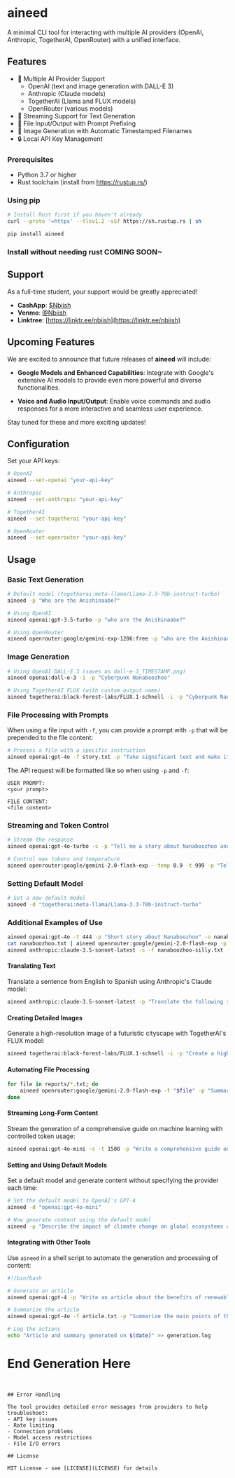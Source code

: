 # aineed

A minimal CLI tool for interacting with multiple AI providers (OpenAI, Anthropic, TogetherAI, OpenRouter) with a unified interface.

## Features

- 🤖 Multiple AI Provider Support
  - OpenAI (text and image generation with DALL-E 3)
  - Anthropic (Claude models)
  - TogetherAI (Llama and FLUX models)
  - OpenRouter (various models)
- 🔄 Streaming Support for Text Generation
- 📁 File Input/Output with Prompt Prefixing
- 🎨 Image Generation with Automatic Timestamped Filenames
- 🔒 Local API Key Management


### Prerequisites
- Python 3.7 or higher
- Rust toolchain (install from https://rustup.rs/)

### Using pip
```bash
# Install Rust first if you haven't already
curl --proto '=https' --tlsv1.2 -sSf https://sh.rustup.rs | sh
```

```bash
pip install aineed
```

### Install without needing rust COMING SOON~


## Support

As a full-time student, your support would be greatly appreciated!

- **CashApp**: [\$Nbiish](https://cash.app/$Nbiish)
- **Venmo**: [@Nbiish](https://venmo.com/@Nbiish)
- **Linktree**: [https://linktr.ee/nbiish](https://linktr.ee/nbiish)


## Upcoming Features

We are excited to announce that future releases of **aineed** will include:

- **Google Models and Enhanced Capabilities**: Integrate with Google's extensive AI models to provide even more powerful and diverse functionalities.

- **Voice and Audio Input/Output**: Enable voice commands and audio responses for a more interactive and seamless user experience.

Stay tuned for these and more exciting updates!



## Configuration

Set your API keys:

```bash
# OpenAI
aineed --set-openai "your-api-key"

# Anthropic
aineed --set-anthropic "your-api-key"

# TogetherAI
aineed --set-togetherai "your-api-key"

# OpenRouter
aineed --set-openrouter "your-api-key"
```

## Usage

### Basic Text Generation

```bash
# Default model (togetherai:meta-llama/Llama-3.3-70b-instruct-turbo)
aineed -p "Who are the Anishinaabe?"

# Using OpenAI
aineed openai:gpt-3.5-turbo -p "who are the Anishinaabe?"

# Using OpenRouter
aineed openrouter:google/gemini-exp-1206:free -p "who are the Anishinaabe?" -o Anishinaabe.txt
```

### Image Generation

```bash
# Using OpenAI DALL-E 3 (saves as dall-e-3_TIMESTAMP.png)
aineed openai:dall-e-3 -i -p "Cyberpunk Nanaboozhoo"

# Using TogetherAI FLUX (with custom output name)
aineed togetherai:black-forest-labs/FLUX.1-schnell -i -p "Cyberpunk Nanaboozhoo" -o cyberpunk-nanaboozhoo.png
```

### File Processing with Prompts

When using a file input with `-f`, you can provide a prompt with `-p` that will be prepended to the file content:

```bash
# Process a file with a specific instruction
aineed openai:gpt-4o -f story.txt -p "Take significant text and make it hashtags" -o story_optimized.txt
```

The API request will be formatted like so when using `-p` and `-f`:
```
USER PROMPT:
<your prompt>

FILE CONTENT:
<file content>
```

### Streaming and Token Control

```bash
# Stream the response
aineed openai:gpt-4o-turbo -s -p "Tell me a story about Nanaboozhoo and the rabbits"

# Control max tokens and temperature
aineed openrouter:google/gemini-2.0-flash-exp --temp 0.9 -t 999 -p "Tell me a Nanaboozhoo fantasy adventure"
```

### Setting Default Model

```bash
# Set a new default model
aineed -d "togetherai:meta-llama/Llama-3.3-70b-instruct-turbo"
```

### Additional Examples of Use

```bash
aineed openai:gpt-4o -t 444 -p "Short story about Nanaboozhoo" -o nanaboozhoo.txt
cat nanaboozhoo.txt | aineed openrouter:google/gemini-2.0-flash-exp -p "Rephrase the story to be extra silly" -o nanaboozhoo-silly.txt
aineed anthropic:claude-3.5-sonnet-latest -s -f nanaboozhoo-silly.txt -p "End every sentence with hashtags" -o nanaboozhoo-silly-hashtags.txt
```

#### Translating Text

Translate a sentence from English to Spanish using Anthropic's Claude model:

```bash
aineed anthropic:claude-3.5-sonnet-latest -p "Translate the following sentence to Spanish: 'Artificial intelligence is transforming the world.'"
```

#### Creating Detailed Images

Generate a high-resolution image of a futuristic cityscape with TogetherAI's FLUX model:

```bash
aineed togetherai:black-forest-labs/FLUX.1-schnell -i -p "Create a high-resolution image of Cyberpunk Nanaboozhoo" -o cyberpunk_nanaboozhoo.png
```

#### Automating File Processing

```bash
for file in reports/*.txt; do
    aineed openrouter:google/gemini-2.0-flash-exp -f "$file" -p "Summarize the key points of the following report." -o "summaries/$(basename "$file")"
done
```

#### Streaming Long-Form Content

Stream the generation of a comprehensive guide on machine learning with controlled token usage:

```bash
aineed openai:gpt-4o-mini -s -t 1500 -p "Write a comprehensive guide on machine learning, including definitions, algorithms, and applications."
```

#### Setting and Using Default Models

Set a default model and generate content without specifying the provider each time:

```bash
# Set the default model to OpenAI's GPT-4
aineed -d "openai:gpt-4o-mini"

# Now generate content using the default model
aineed -p "Describe the impact of climate change on global ecosystems and how indigenous people protect the majority of remaining healthy ecosystems." -o climate_change_impact.txt
```

#### Integrating with Other Tools

Use `aineed` in a shell script to automate the generation and processing of content:

```bash
#!/bin/bash

# Generate an article
aineed openai:gpt-4 -p "Write an article about the benefits of renewable energy." -o article.txt

# Summarize the article
aineed openai:gpt-4o -f article.txt -p "Summarize the main points of this article." -o summary.txt

# Log the actions
echo "Article and summary generated on $(date)" >> generation.log
```
# End Generation Here
```


## Error Handling

The tool provides detailed error messages from providers to help troubleshoot:
- API key issues
- Rate limiting
- Connection problems
- Model access restrictions
- File I/O errors

## License

MIT License - see [LICENSE](LICENSE) for details
